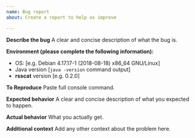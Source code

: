 ```yaml
---
name: Bug report
about: Create a report to help us improve

---
```


**Describe the bug**
A clear and concise description of what the bug is.

**Environment (please complete the following information):**
 - OS: [e.g. Debian 4.17.17-1 (2018-08-18) x86\_64 GNU/Linux]
 - Java version [`java -version` command output]
 - __rsscat__ version [e.g. 0.2.0]

**To Reproduce**
Paste full console command.

**Expected behavior**
A clear and concise description of what you expected to happen.

**Actual behavior**
What you actually get.

**Additional context**
Add any other context about the problem here.
